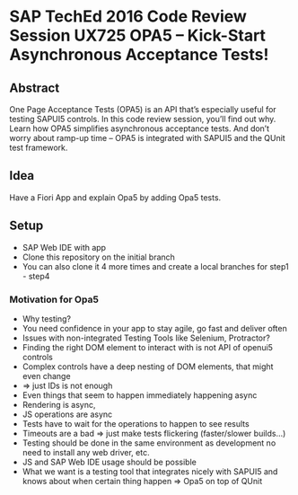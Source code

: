 # SAP TechEd 2016 Code Review Session UX725 OPA5 – Kick-Start Asynchronous Acceptance Tests!

## Abstract
One Page Acceptance Tests (OPA5) is an API that’s especially useful for testing SAPUI5 controls. In this code review session, you’ll find out why. Learn how OPA5 simplifies asynchronous acceptance tests. And don’t worry about ramp-up time – OPA5 is integrated with SAPUI5 and the QUnit test framework.

## Idea
Have a Fiori App and explain Opa5 by adding Opa5 tests.

## Setup
- SAP Web IDE with app
- Clone this repository on the initial branch
- You can also clone it 4 more times and create a local branches for step1 - step4


### Motivation for Opa5 
-	Why testing?
 -	You need confidence in your app to stay agile, go fast and deliver often
-	Issues with non-integrated Testing Tools like Selenium, Protractor?
 -	Finding the right DOM element to interact with is not API of openui5 controls
  -	Complex controls have a deep nesting of DOM elements, that might even change
  -	=> just IDs is not enough
 -	Even things that seem to happen immediately happening async
  -	Rendering is async, 
  -	JS operations are async
  -	Tests have to wait for the operations to happen to see results
   -	Timeouts are a bad => just make tests flickering (faster/slower builds…)
-	Testing should be done in the same environment as development no need to install any web driver, etc.
 -	JS and SAP Web IDE usage should be possible
-	What we want is a testing tool that integrates nicely with SAPUI5 and knows about when certain thing happen => Opa5 on top of QUnit

